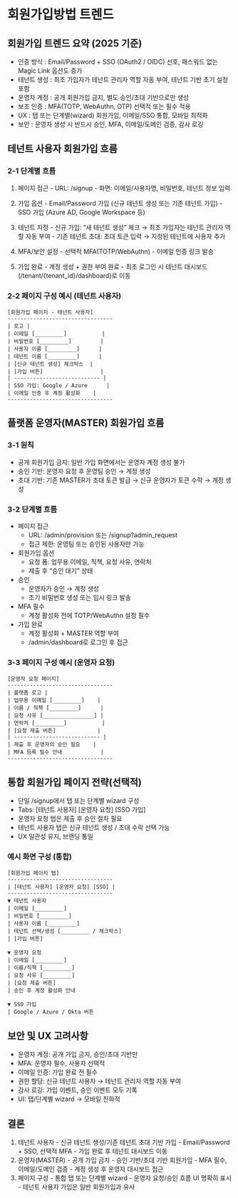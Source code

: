 # 회원가입방법 트렌드

## 회원가입 트렌드 요약 (2025 기준)

  - 인증 방식 : Email/Password + SSO (OAuth2 / OIDC) 선호, 패스워드 없는 Magic Link 옵션도 증가
  - 테넌트 생성 : 최초 가입자가 테넌트 관리자 역할 자동 부여, 테넌트 기반 초기 설정 포함
  - 운영자 계정 : 공개 회원가입 금지, 별도 승인/초대 기반으로만 생성
  - 보조 인증 : MFA(TOTP, WebAuthn, OTP) 선택적 또는 필수 적용
  - UX : 탭 또는 단계별(wizard) 회원가입, 이메일/SSO 통합, 모바일 최적화
  - 보안 : 운영자 생성 시 반드시 승인, MFA, 이메일/도메인 검증, 감사 로깅


## 테넌트 사용자 회원가입 흐름

### 2-1 단계별 흐름

  1. 페이지 접근
    - URL: /signup
    - 화면: 이메일/사용자명, 비밀번호, 테넌트 정보 입력

  2. 가입 옵션
    - Email/Password 가입 (신규 테넌트 생성 또는 기존 테넌트 가입)
    - SSO 가입 (Azure AD, Google Workspace 등)

  3. 테넌트 지정
    - 신규 가입: “새 테넌트 생성” 체크 → 최초 가입자는 테넌트 관리자 역할 자동 부여
    - 기존 테넌트 초대: 초대 토큰 입력 → 지정된 테넌트에 사용자 추가

  4. MFA/보안 설정
    - 선택적 MFA(TOTP/WebAuthn)
    - 이메일 인증 링크 발송

  5. 가입 완료
    - 계정 생성 + 권한 부여 완료
    - 최초 로그인 시 테넌트 대시보드(/tenant/{tenant_id}/dashboard)로 이동

### 2-2 페이지 구성 예시 (테넌트 사용자)
```
[회원가입 페이지 - 테넌트 사용자]
---------------------------------
| 로고 |
| 이메일 [_________]           |
| 비밀번호 [_________]         |
| 사용자 이름 [_________]      |
| 테넌트 이름 [_________]      |
| [신규 테넌트 생성] 체크박스  |
| [가입 버튼]                  |
| --------------------------- |
| SSO 가입: Google / Azure      |
| 이메일 인증 후 계정 활성화    |
---------------------------------
```

## 플랫폼 운영자(MASTER) 회원가입 흐름

### 3-1 원칙
  - 공개 회원가입 금지: 일반 가입 화면에서는 운영자 계정 생성 불가
  - 승인 기반: 운영자 요청 후 운영팀 승인 → 계정 생성
  - 초대 기반: 기존 MASTER가 초대 토큰 발급 → 신규 운영자가 토큰 수락 → 계정 생성

### 3-2 단계별 흐름
  - 페이지 접근
    - URL: /admin/provision 또는 /signup?admin_request
    - 접근 제한: 운영팀 또는 승인된 사용자만 가능
  - 회원가입 옵션
    - 요청 폼: 업무용 이메일, 직책, 요청 사유, 연락처
    - 제출 후 “승인 대기” 상태
  - 승인
    - 운영자가 승인 → 계정 생성
    - 초기 비밀번호 생성 또는 임시 링크 발송
  - MFA 필수
    - 계정 활성화 전에 TOTP/WebAuthn 설정 필수
  - 가입 완료
    - 계정 활성화 + MASTER 역할 부여
    - /admin/dashboard로 로그인 후 접근

### 3-3 페이지 구성 예시 (운영자 요청)
```
[운영자 요청 페이지]
---------------------------------
| 플랫폼 로고 |
| 업무용 이메일 [_________]    |
| 이름 / 직책 [_________]      |
| 요청 사유 [________________] |
| 연락처 [_________]           |
| [요청 제출 버튼]             |
| --------------------------- |
| 제출 후 운영자의 승인 필요    |
| MFA 등록 필수 안내            |
---------------------------------
```

## 통합 회원가입 페이지 전략(선택적)

  - 단일 /signup에서 탭 또는 단계별 wizard 구성
  - Tabs: [테넌트 사용자] [운영자 요청] [SSO 가입]
  - 운영자 요청 탭은 제출 후 승인 절차 필요
  - 테넌트 사용자 탭은 신규 테넌트 생성 / 초대 수락 선택 가능
  - UX 일관성 유지, 브랜딩 통일

### 예시 화면 구성 (통합)
```
[회원가입 페이지 탭]
---------------------------------
| [테넌트 사용자] [운영자 요청] [SSO] |
---------------------------------
▼ 테넌트 사용자
| 이메일 [_________]
| 비밀번호 [_________]
| 사용자 이름 [_________]
| 테넌트 선택/생성 [_________ / 체크박스]
| [가입 버튼]

▼ 운영자 요청
| 이메일 [_________]
| 이름/직책 [_________]
| 요청 사유 [_________]
| [요청 제출 버튼]
| 승인 후 계정 활성화 안내

▼ SSO 가입
| Google / Azure / Okta 버튼
```

## 보안 및 UX 고려사항

  - 운영자 계정: 공개 가입 금지, 승인/초대 기반만
  - MFA: 운영자 필수, 사용자 선택적
  - 이메일 인증: 가입 완료 전 필수
  - 권한 할당: 신규 테넌트 사용자 → 테넌트 관리자 역할 자동 부여
  - 감사 로깅: 가입 이벤트, 승인 이벤트 모두 기록
  - UI: 탭/단계별 wizard → 모바일 친화적


## 결론

  1. 테넌트 사용자
    - 신규 테넌트 생성/기존 테넌트 초대 기반 가입
    - Email/Password + SSO, 선택적 MFA
    - 가입 완료 후 테넌트 대시보드 이동
  2. 운영자(MASTER)
    - 공개 가입 금지
    - 승인 기반/초대 기반 회원가입
    - MFA 필수, 이메일/도메인 검증
    - 계정 생성 후 운영자 대시보드 접근
  3. 페이지 구성
    - 통합 탭 또는 단계별 wizard
    - 운영자 요청/승인 흐름 UI 명확히 표시
    - 테넌트 사용자 가입은 일반 회원가입과 유사
